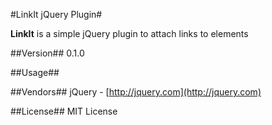 #LinkIt jQuery Plugin#

**LinkIt** is a simple jQuery plugin to attach links to elements

##Version##
0.1.0

##Usage##


##Vendors##
jQuery - [http://jquery.com](http://jquery.com)

##License##
MIT License